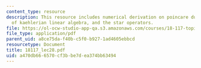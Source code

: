 ```yaml
---
content_type: resource
description: This resource includes numerical derivation on poincare duality, a review
  of kaehlerian linear algebra, and the star operators.
file: https://ol-ocw-studio-app-qa.s3.amazonaws.com/courses/18-117-topics-in-several-complex-variables-spring-2005/a470db666570cf3bbe7dea374bb63494_18117_lec28.pdf
file_type: application/pdf
parent_uid: a8ce75da-f40b-c5f0-b927-1ad4605ebbcd
resourcetype: Document
title: 18117_lec28.pdf
uid: a470db66-6570-cf3b-be7d-ea374bb63494
---
```

